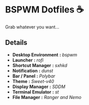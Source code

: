
# BSPWM Dotfiles ☕
Grab whatever you want...


## Details

- **Desktop Environment** **:** *bspwm*
- **Launcher**            **:** *rofi*
- **Shortcut Manager**    **:** *sxhkd*
- **Notification**        **:** *dunst*
- **Bar / Panel**         **:** *Polybar*
- **Theme**               **:** *Sweet-v40*
- **Display Manager**     **:** *SDDM*
- **Terminal Emulator**   **:** *st*
- **File Manager**        **:** *Ranger and Nemo*
 

